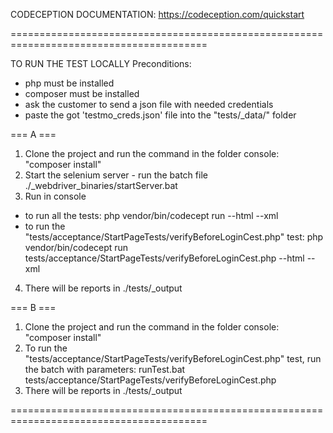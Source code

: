 CODECEPTION DOCUMENTATION:
https://codeception.com/quickstart

========================================================================================

TO RUN THE TEST LOCALLY
Preconditions:
- php must be installed
- composer must be installed
- ask the customer to send a json file with needed credentials
- paste the got 'testmo_creds.json' file into the "tests/_data/" folder

=== A ===
1. Clone the project and run the command in the folder console: "composer install"
2. Start the selenium server - run the batch file
  ./_webdriver_binaries/startServer.bat
3. Run in console
  - to run all the tests:
  php vendor/bin/codecept run --html --xml
  - to run the "tests/acceptance/StartPageTests/verifyBeforeLoginCest.php" test:
  php vendor/bin/codecept run tests/acceptance/StartPageTests/verifyBeforeLoginCest.php --html --xml
4. There will be reports in ./tests/_output

=== B ===
1. Clone the project and run the command in the folder console: "composer install"
2. To run the "tests/acceptance/StartPageTests/verifyBeforeLoginCest.php" test, run the batch with parameters:
  runTest.bat tests/acceptance/StartPageTests/verifyBeforeLoginCest.php
3. There will be reports in ./tests/_output

========================================================================================
